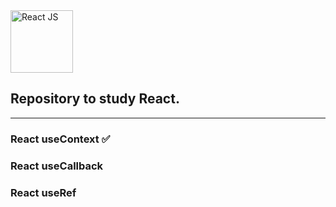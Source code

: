   <img align="center" alt="React JS" width="100px" src="https://upload.wikimedia.org/wikipedia/commons/thumb/a/a7/React-icon.svg/1280px-React-icon.svg.png" />

## Repository to study React.

<hr>

### React useContext ✅
### React useCallback 
### React useRef
